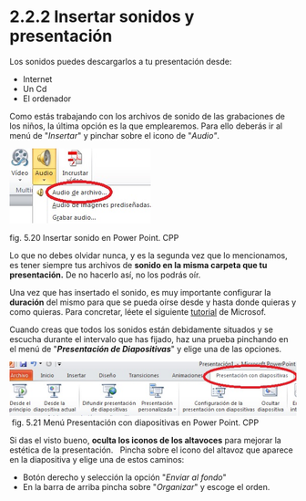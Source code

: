 # 2.2.2 Insertar sonidos y presentación

Los sonidos puedes descargarlos a tu presentación desde:

*   Internet
*   Un Cd
*   El ordenador

Como estás trabajando con los archivos de sonido de las grabaciones de los niños, la última opción es la que emplearemos. Para ello deberás ir al menú de "_Insertar_" y pinchar sobre el icono de "_Audio"_.


![Insertar audio en Power Point](img/insertar_audiopower.jpg "Insertar audio en Power Point")   


fig. 5.20 Insertar sonido en Power Point. CPP

Lo que no debes olvidar nunca, y es la segunda vez que lo mencionamos, es tener siempre tus archivos de **sonido en la misma carpeta que tu presentación.** De no hacerlo así, no los podrás oír.

Una vez que has insertado el sonido, es muy importante configurar la **duración** del mismo para que se pueda oírse desde y hasta donde quieras y como quieras. Para concretar, léete el siguiente [tutorial](http://office.microsoft.com/es-hn/powerpoint-help/agregar-y-reproducir-sonidos-en-una-presentacion-HA001230305.aspx "Tutorial sobre sonidos en Power Point") de Microsof.

Cuando creas que todos los sonidos están debidamente situados y se escucha durante el intervalo que has fijado, haz una prueba pinchando en el menú de "**_Presentación de Diapositivas_**" y elige una de las opciones.


![Menú presentación diapositivas en Power Point](img/presentaciondiapositivaspower.jpg "Menú presentación diapositivas en Power Point") fig. 5.21 Menú Presentación con diapositivas en Power Point. CPP


Si das el visto bueno, **oculta los iconos de los altavoces** para mejorar la estética de la presentación.   Pincha sobre el icono del altavoz que aparece en la diapositiva y elige una de estos caminos:

*   Botón derecho y selección la opción "_Enviar al fondo_"
*   En la barra de arriba pincha sobre "_Organizar_" y escoge el orden.

